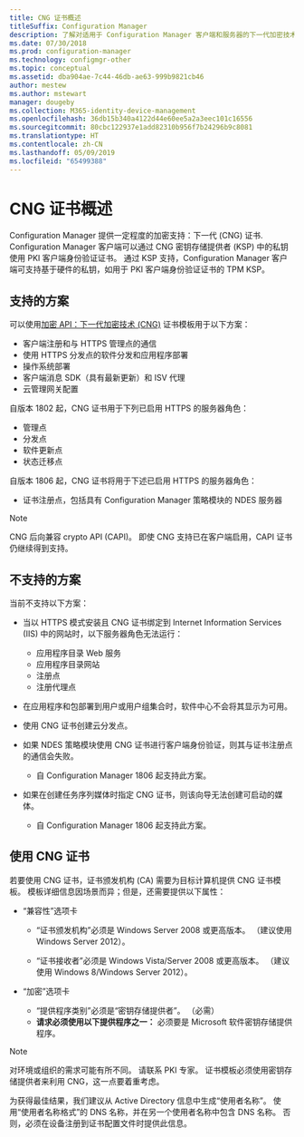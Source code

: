 ```yaml
---
title: CNG 证书概述
titleSuffix: Configuration Manager
description: 了解对适用于 Configuration Manager 客户端和服务器的下一代加密技术证书的支持。
ms.date: 07/30/2018
ms.prod: configuration-manager
ms.technology: configmgr-other
ms.topic: conceptual
ms.assetid: dba904ae-7c44-46db-ae63-999b9821cb46
author: mestew
ms.author: mstewart
manager: dougeby
ms.collection: M365-identity-device-management
ms.openlocfilehash: 36db15b340a4122d44e60ee5a2a3eec101c16556
ms.sourcegitcommit: 80cbc122937e1add82310b956f7b24296b9c8081
ms.translationtype: HT
ms.contentlocale: zh-CN
ms.lasthandoff: 05/09/2019
ms.locfileid: "65499388"
---
```

# <a name="cng-certificates-overview"></a>CNG 证书概述
<!-- 1356191 --> 

Configuration Manager 提供一定程度的加密支持：下一代 (CNG) 证书. Configuration Manager 客户端可以通过 CNG 密钥存储提供者 (KSP) 中的私钥使用 PKI 客户端身份验证证书。 通过 KSP 支持，Configuration Manager 客户端可支持基于硬件的私钥，如用于 PKI 客户端身份验证证书的 TPM KSP。

## <a name="supported-scenarios"></a>支持的方案
可以使用[加密 API：下一代加密技术 (CNG)](https://msdn.microsoft.com/library/windows/desktop/bb204775.aspx) 证书模板用于以下方案：

- 客户端注册和与 HTTPS 管理点的通信   
- 使用 HTTPS 分发点的软件分发和应用程序部署   
- 操作系统部署  
- 客户端消息 SDK（具有最新更新）和 ISV 代理   
- 云管理网关配置  

自版本 1802 起，CNG 证书用于下列已启用 HTTPS 的服务器角色： <!-- 1357314 -->   
- 管理点
- 分发点
- 软件更新点
- 状态迁移点     

自版本 1806 起，CNG 证书将用于下述已启用 HTTPS 的服务器角色：

- 证书注册点，包括具有 Configuration Manager 策略模块的 NDES 服务器 <!--1357314-->

> [!NOTE]
> CNG 后向兼容 crypto API (CAPI)。 即使 CNG 支持已在客户端启用，CAPI 证书仍继续得到支持。

## <a name="unsupported-scenarios"></a>不支持的方案

当前不支持以下方案：

- 当以 HTTPS 模式安装且 CNG 证书绑定到 Internet Information Services (IIS) 中的网站时，以下服务器角色无法运行： 
    - 应用程序目录 Web 服务
    - 应用程序目录网站
    - 注册点  
    - 注册代理点  

- 在应用程序和包部署到用户或用户组集合时，软件中心不会将其显示为可用。

- 使用 CNG 证书创建云分发点。

- 如果 NDES 策略模块使用 CNG 证书进行客户端身份验证，则其与证书注册点的通信会失败。 
    - 自 Configuration Manager 1806 起支持此方案。

- 如果在创建任务序列媒体时指定 CNG 证书，则该向导无法创建可启动的媒体。
    - 自 Configuration Manager 1806 起支持此方案。

## <a name="to-use-cng-certificates"></a>使用 CNG 证书

若要使用 CNG 证书，证书颁发机构 (CA) 需要为目标计算机提供 CNG 证书模板。 模板详细信息因场景而异；但是，还需要提供以下属性：

- “兼容性”选项卡

    - “证书颁发机构”必须是 Windows Server 2008 或更高版本。 （建议使用 Windows Server 2012）。

    - “证书接收者”必须是 Windows Vista/Server 2008 或更高版本。 （建议使用 Windows 8/Windows Server 2012）。

- “加密”选项卡

    - “提供程序类别”必须是“密钥存储提供者”。 （必需）
    - **请求必须使用以下提供程序之一：** 必须要是 Microsoft 软件密钥存储提供程序。 

> [!NOTE]
> 对环境或组织的需求可能有所不同。 请联系 PKI 专家。 证书模板必须使用密钥存储提供者来利用 CNG，这一点要着重考虑。

为获得最佳结果，我们建议从 Active Directory 信息中生成“使用者名称”。 使用“使用者名称格式”的 DNS 名称，并在另一个使用者名称中包含 DNS 名称。 否则，必须在设备注册到证书配置文件时提供此信息。
